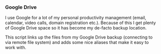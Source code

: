 ### Google Drive

I use Google for a lot of my personal productivity management (email, calendar, video calls, domain registration etc.). Because of this I get plenty of Google Drive space so it has become my de-facto backup location. 

This script links up the files from my Google Drive backup (connecting to via remote file system) and adds some nice aliases that make it easy to work with. 